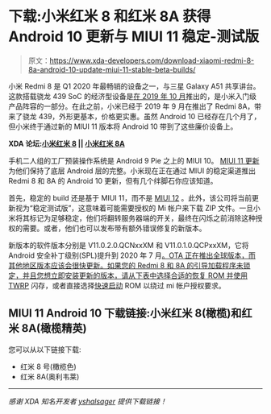 # 下载:小米红米 8 和红米 8A 获得 Android 10 更新与 MIUI 11 稳定-测试版

> 原文：<https://www.xda-developers.com/download-xiaomi-redmi-8-8a-android-10-update-miui-11-stable-beta-builds/>

小米 Redmi 8 是 Q1 2020 年最畅销的设备之一，与三星 Galaxy A51 共享讲台。这款搭载骁龙 439 SoC 的经济型设备是[在 2019 年 10 月](https://www.xda-developers.com/xiaomi-redmi-8-india-launch-snapdragon-439/)推出的，是小米入门级产品阵容的一部分。在此之前，小米已经于 2019 年 9 月在推出了 Redmi 8A，带来了骁龙 439，外形更基本，价格更实惠。虽然 Android 10 已经存在几个月了，但小米终于通过新的 MIUI 11 版本将 Android 10 带到了这些廉价设备上。

**XDA 论坛:[小米红米 8](https://forum.xda-developers.com/xiaomi-redmi-8) || [小米红米 8A](https://forum.xda-developers.com/xiaomi-redmi-8a)**

手机二人组的工厂预装操作系统是 Android 9 Pie 之上的 MIUI 10。 [MIUI 11 更新](https://www.xda-developers.com/download-miui-11-xiaomi-redmi-note-7-pro-poco-f1/)为他们保持了底层 Android 层的完整。小米现在正在通过 MIUI 的稳定渠道推出 Redmi 8 和 8A 的 Android 10 更新，但有几个绊脚石你应该知道。

首先，稳定的 build 还是基于 MIUI 11，而不是 [MIUI 12](https://www.xda-developers.com/download-miui-12-stable-update-rolling-out-several-xiaomi-redmi-mi-poco-devices/) 。此外，该公司将当前更新视为“稳定测试版”，这意味着可能需要授权的 Mi 帐户来下载 ZIP 文件。一旦小米将其标记为足够稳定，他们将翻转服务器端的开关，最终在闪烁之前消除这种授权的需要。或者，他们也可以发布带有额外错误修复的新版本。

新版本的软件版本分别是 V11.0.2.0.QCNxxXM 和 V11.0.1.0.QCPxxXM，它将 Android 安全补丁级别(SPL)提升到 2020 年 7 月[。OTA 正在推出全球版本，而其他地区版本应该会很快更新。如果您的 Redmi 8 和 8A 的引导加载程序未锁定，并且您想立即安装更新的版本，请从下表中选择合适的恢复 ROM 并使用](https://www.xda-developers.com/july-2020-android-security-update-google-pixel-samsung-galaxy-s20/) [TWRP](https://www.xda-developers.com/how-to-install-twrp/) 闪存，或者直接选择[快速启动](https://www.xda-developers.com/google-releases-separate-adb-and-fastboot-binary-downloads/) ROM 以绕过 mi 帐户授权要求。

## MIUI 11 Android 10 下载链接:小米红米 8(橄榄)和红米 8A(橄榄精英)

您可以从以下链接下载:

*   红米 8 号(橄榄色)
*   红米 8A(奥利韦莱)

* * *

*感谢 XDA 知名开发者 [yshalsager](https://forum.xda-developers.com/member.php?u=6084385) 提供下载链接！*
